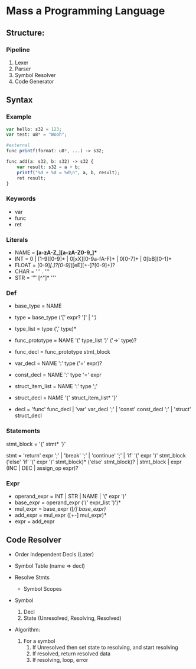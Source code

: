 # Mass a Programming Language

## Structure:

### Pipeline
1. Lexer
2. Parser
3. Symbol Resolver
4. Code Generator

## Syntax

### Example
```php
var hello: s32 = 123;
var test: u8* = "Wooh";

#external
func printf(format: u8*, ...) -> s32;

func add(a: s32, b: s32) -> s32 {
    var result: s32 = a + b;
    printf("%d + %d = %d\n", a, b, result);
    ret result;
}
```
### Keywords
* var 
* func
* ret

### Literals
* NAME = <b>[a-zA-Z_][a-zA-Z0-9_]*</b>
* INT = 0 | [1-9][0-9]* | 0[xX][0-9a-fA-F]+ | 0[0-7]+ | 0[bB][0-1]+
* FLOAT = [0-9]*[.]?[0-9]*([eE][+-]?[0-9]+)?
* CHAR = '\'' . '\''
* STR = '"' [^"]* '"'

### Def
* base_type = NAME
* type = base_type ('[' expr? ']' | '*')*

* type_list = type (',' type)*

* func_prototype = NAME '(' type_list ')' ('->' type)?

* func_decl = func_prototype stmt_block

* var_decl = NAME ':' type ('=' expr)?

* const_decl = NAME ':' type '=' expr

* struct_item_list = NAME ':' type ';'
* struct_decl = NAME '{' struct_item_list* '}'

* decl = 'func' func_decl
       | 'var' var_decl ';'
	   | 'const' const_decl ';'
	   | 'struct' struct_decl

### Statements

stmt_block = '{' stmt* '}'

stmt = 'return' expr ';'
	 | 'break' ';'
	 | 'continue' ';'
	 | 'if' '(' expr ')' stmt_block ('else' 'if' '(' expr ')' stmt_block)* ('else' stmt_block)?
	 | stmt_block
	 | expr  (INC | DEC | assign_op expr)?

### Expr
* operand_expr = INT
               | STR
               | NAME
               | '(' expr ')'
* base_expr = operand_expr ('(' expr_list ')')*
* mul_expr = base_expr ([*/] base_expr)*
* add_expr = mul_expr ([+-] mul_expr)*
* expr = add_expr

## Code Resolver
* Order Independent Decls (Later)
* Symbol Table (name => decl)
* Resolve Stmts
    * Symbol Scopes

* Symbol
    1. Decl
    2. State (Unresolved, Resolving, Resolved)

* Algorithm:
    1. For a symbol
        1. If Unresolved then set state to resolving, and start resolving
        2. If resolved, return resolved data
        3. If resolving, loop, error
